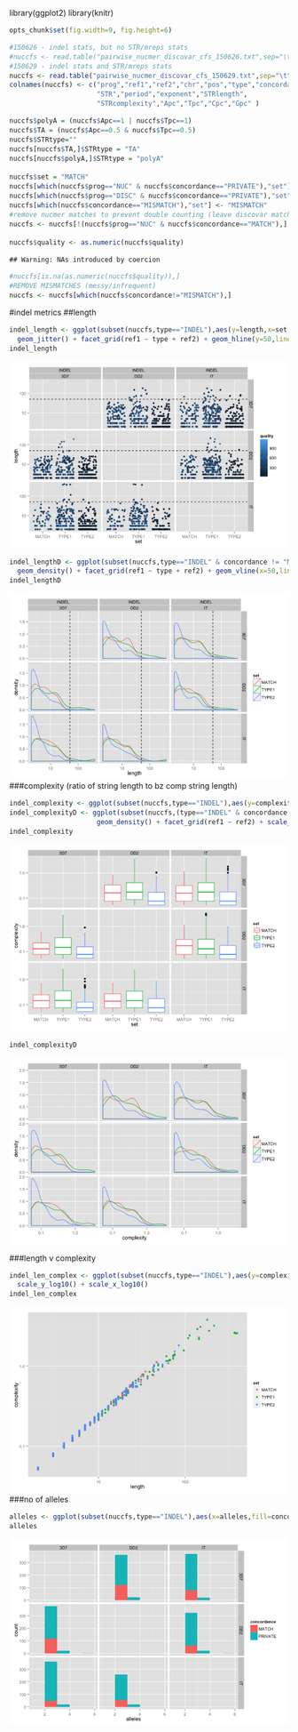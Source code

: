 library(ggplot2)
library(knitr)

```r
opts_chunk$set(fig.width=9, fig.height=6)
```


```r
#150626 - indel stats, but no STR/mreps stats
#nuccfs <- read.table("pairwise_nucmer_discovar_cfs_150626.txt",sep="\t",stringsAsFactors = F)
#150629 - indel stats and STR/mreps stats
nuccfs <- read.table("pairwise_nucmer_discovar_cfs_150629.txt",sep="\t",stringsAsFactors = F)
colnames(nuccfs) <- c("prog","ref1","ref2","chr","pos","type","concordance","quality","length","alleles","complexity",
                      "STR","period","exponent","STRlength",
                      "STRcomplexity","Apc","Tpc","Cpc","Gpc" )
```


```r
nuccfs$polyA = (nuccfs$Apc==1 | nuccfs$Tpc==1)
nuccfs$TA = (nuccfs$Apc==0.5 & nuccfs$Tpc==0.5)
nuccfs$STRtype=""
nuccfs[nuccfs$TA,]$STRtype = "TA"
nuccfs[nuccfs$polyA,]$STRtype = "polyA"

nuccfs$set = "MATCH"
nuccfs[which(nuccfs$prog=="NUC" & nuccfs$concordance=="PRIVATE"),"set"] <- "TYPE2"
nuccfs[which(nuccfs$prog=="DISC" & nuccfs$concordance=="PRIVATE"),"set"] <- "TYPE1"
nuccfs[which(nuccfs$concordance=="MISMATCH"),"set"] <- "MISMATCH"
#remove nucmer matches to prevent double counting (leave discovar matches untouched)
nuccfs <- nuccfs[!(nuccfs$prog=="NUC" & nuccfs$concordance=="MATCH"),]

nuccfs$quality <- as.numeric(nuccfs$quality)
```

```
## Warning: NAs introduced by coercion
```

```r
#nuccfs[is.na(as.numeric(nuccfs$quality)),]
#REMOVE MISMATCHES (messy/infrequent)
nuccfs <- nuccfs[which(nuccfs$concordance!="MISMATCH"),]
```

#indel metrics
##length

```r
indel_length <- ggplot(subset(nuccfs,type=="INDEL"),aes(y=length,x=set, colour=quality)) + 
  geom_jitter() + facet_grid(ref1 ~ type + ref2) + geom_hline(y=50,linetype=2) + scale_y_log10()
indel_length
```

![plot of chunk unnamed-chunk-3](figure/unnamed-chunk-3-1.png) 

```r
indel_lengthD <- ggplot(subset(nuccfs,type=="INDEL" & concordance != "MISMATCH"),aes(x=length,group=set, colour=set)) + 
  geom_density() + facet_grid(ref1 ~ type + ref2) + geom_vline(x=50,linetype=2) + scale_x_log10()
indel_lengthD
```

![plot of chunk unnamed-chunk-3](figure/unnamed-chunk-3-2.png) 
###complexity
(ratio of string length to bz comp string length)

```r
indel_complexity <- ggplot(subset(nuccfs,type=="INDEL"),aes(y=complexity,x=set, colour=set)) + geom_boxplot() + facet_grid(ref1 ~ ref2) + scale_y_log10()
indel_complexityD <- ggplot(subset(nuccfs,(type=="INDEL" & concordance != "MISMATCH")),aes(x=complexity,group=set, colour=set)) + 
                      geom_density() + facet_grid(ref1 ~ ref2) + scale_x_log10()
indel_complexity
```

![plot of chunk unnamed-chunk-4](figure/unnamed-chunk-4-1.png) 

```r
indel_complexityD
```

![plot of chunk unnamed-chunk-4](figure/unnamed-chunk-4-2.png) 

###length v complexity

```r
indel_len_complex <- ggplot(subset(nuccfs,type=="INDEL"),aes(y=complexity,x=length, colour=set)) + geom_point() + 
  scale_y_log10() + scale_x_log10()
indel_len_complex
```

![plot of chunk unnamed-chunk-5](figure/unnamed-chunk-5-1.png) 
###no of alleles

```r
alleles <- ggplot(subset(nuccfs,type=="INDEL"),aes(x=alleles,fill=concordance)) + geom_bar(binwidth=1) + facet_grid(ref1 ~ ref2)
alleles
```

![plot of chunk unnamed-chunk-6](figure/unnamed-chunk-6-1.png) 

